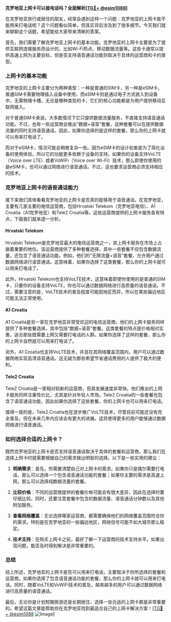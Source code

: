 **克罗地亚上网卡可以接电话吗？全面解析[[TG💪+ @esim1088](https://t.me/s/esim1088)]**

在克罗地亚旅行或居住的朋友，经常会遇到这样一个问题：克罗地亚的上网卡能不能用来打电话呢？这个问题看似简单，但其实背后涉及到了很多细节。今天我们就来聊聊这个话题，希望能给大家带来清晰的答案。

首先，我们需要了解克罗地亚上网卡的基本功能。克罗地亚的上网卡主要是为了提供互联网连接服务而设计的，比如Wi-Fi热点、移动数据流量等。这些卡通常以提供高速上网为主要目标，但是否支持语音通话功能则取决于具体的运营商和卡的类型。

### 上网卡的基本功能

克罗地亚的上网卡主要分为两种类型：一种是普通的SIM卡，另一种是eSIM卡。普通SIM卡需要物理插入设备中使用，而eSIM卡则是通过电子方式嵌入到设备中，无需物理卡槽。无论是哪种类型的卡，它们的核心功能都是为用户提供移动互联网接入。

对于普通SIM卡来说，大多数情况下它只提供数据流量服务，不直接支持语音通话功能。不过，也有一些运营商会推出“数据+语音”套餐，这种套餐可以在提供数据流量的同时支持语音通话。因此，如果你选择的是这样的套餐，那么你的上网卡就可以用来打电话了。

而对于eSIM卡，情况可能会稍微复杂一些。因为eSIM卡的设计初衷是为了简化设备的使用体验，所以它的功能更多依赖于设备的支持。如果你的设备支持VoLTE（Voice over LTE）或者VoWiFi（Voice over Wi-Fi）技术，那么即使你使用的是eSIM卡，也可以通过网络进行语音通话。不过，这也要求运营商必须支持相应的技术。

### 克罗地亚上网卡的语音通话能力

接下来我们具体看看克罗地亚的上网卡是否真的能够用于语音通话。在克罗地亚，主要有几家主要的电信运营商，包括Hrvatski Telekom（克罗地亚电信）、A1 Croatia（A1克罗地亚）和Tele2 Croatia等。这些运营商提供的上网卡服务各有特点，下面我们就来逐一分析。

#### Hrvatski Telekom

Hrvatski Telekom是克罗地亚最大的电信运营商之一，其上网卡服务在市场上占据着重要的地位。该运营商提供了多种套餐选择，其中一些套餐不仅包含数据流量，还包含了语音通话功能。例如，他们的“无限流量+语音”套餐，允许用户通过数据网络进行语音通话。这意味着，如果你选择了这类套餐，那么你的上网卡就可以用来打电话了。

此外，Hrvatski Telekom也支持VoLTE技术，这意味着即使你使用的是普通的SIM卡，只要你的设备支持VoLTE，你也可以通过数据网络进行高质量的语音通话。不过，需要注意的是，VoLTE技术的普及程度可能因地区而异，所以在某些偏远地区可能无法正常使用。

#### A1 Croatia

A1 Croatia是另一家在克罗地亚非常受欢迎的电信运营商。他们的上网卡服务同样提供了多种套餐选择，其中包括“数据+语音”套餐。这类套餐的特点是价格相对实惠，适合那些既需要上网又需要打电话的人群。如果你选择了这样的套餐，那么你的上网卡自然就可以用来打电话了。

另外，A1 Croatia也支持VoLTE技术，并且在其网络覆盖范围内，用户可以通过数据网络实现高清语音通话。这无疑为那些希望节省通话费用的人提供了极大的便利。

#### Tele2 Croatia

Tele2 Croatia是一家相对较新的运营商，但其发展速度非常快。他们推出的上网卡服务同样注重性价比，尤其是针对年轻人市场。Tele2 Croatia的一些套餐也包含了语音通话功能，因此如果你选择了这些套餐，你的上网卡也可以用来打电话。

值得一提的是，Tele2 Croatia也在逐步推广VoLTE技术，尽管目前可能还没有完全普及，但在未来几年内应该会有更大的进展。这将使得更多的用户能够通过数据网络进行语音通话。

### 如何选择合适的上网卡？

既然克罗地亚的上网卡是否支持语音通话取决于具体的套餐和运营商，那么我们在选择上网卡时就需要根据自己的需求做出明智的选择。以下是一些实用的建议：

1. **明确需求**：首先，你需要清楚自己对上网卡的需求。如果你只是偶尔需要打电话，那么可以选择一个包含语音通话功能的套餐；如果你主要的需求是高速上网，那么可以选择纯数据流量的套餐。

2. **比较价格**：不同的运营商提供的套餐价格可能会有很大差异，因此在选择时要仔细比较。同时，还要注意套餐中包含的数据流量、语音通话分钟数以及其他附加服务。

3. **查看网络覆盖**：无论选择哪家运营商，都需要确保他们的网络覆盖范围符合你的需求。特别是在克罗地亚的一些偏远地区，网络信号可能不如大城市那么稳定。

4. **技术支持**：在购买上网卡之前，最好了解一下运营商的技术支持水平。如果出现问题，能否及时得到解决是非常重要的。

### 总结

综上所述，克罗地亚的上网卡是否可以用来打电话，主要取决于你所选择的套餐和运营商。如果你选择了包含语音通话功能的套餐，那么你的上网卡就可以用来打电话。同时，随着VoLTE和VoWiFi技术的普及，越来越多的用户可以通过数据网络进行高质量的语音通话。

最后，无论你是计划短期旅游还是长期居住，选择一张合适的上网卡都是非常重要的。希望这篇文章能帮助你在克罗地亚找到最适合自己的上网卡解决方案！[[TG💪+ @esim1088](https://t.me/s/esim1088) ![Image](https://i.postimg.cc/4NQfJmqS/Snipaste-2025-05-13-00-14-12.png)]